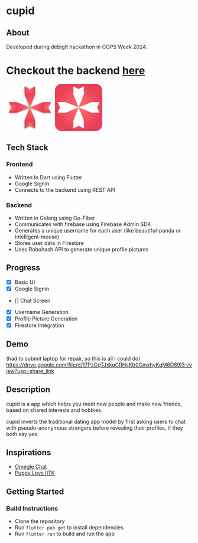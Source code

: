 # cupid

## About

Developed during debigIt hackathon in COPS Week 2024.

# Checkout the backend [here](https://github.com/criticic/cupid-backend)

<p float="left">
    <img src="assets/logos/cupid-logo-red-on-white.png" width="128" height="128">
  <img src="assets/logos/cupid-logo-white-on-red.png" width="128" height="128">
</p>

## Tech Stack

### Frontend

- Written In Dart using Flutter
- Google Signin
- Connects to the backend using REST API

### Backend

- Written in Golang using Go-Fiber
- Communicates with firebase using Firebase Admin SDK
- Generates a unique username for each user (like beautiful-panda or intelligent-mouse)
- Stores user data in Firestore
- Uses Robohash API to generate unique profile pictures

## Progress

- [x] Basic UI
- [x] Google Signin
- [] Chat Screen
- [x] Username Generation
- [x] Profile Picture Generation
- [x] Firestore Integration

## Demo

(had to submit laptop for repair, so this is all I could do)
https://drive.google.com/file/d/17PzGqTJxkgCRHsKb0GmxhyKqM6D89I3-/view?usp=share_link


## Description

cupid is a app which helps you meet new people and make new friends, based on shared interests and hobbies.

cupid inverts the traditional dating app model by first asking users to chat with pseudo-anonymous strangers before revealing their profiles, if they both say yes.

## Inspirations

- [Omegle Chat](https://www.omegle.com/)
- [Puppy Love IITK](https://www.google.com/url?sa=t&source=web&rct=j&opi=89978449&url=https://github.com/pclubiitk/puppy-love&ved=2ahUKEwijk5akxLWFAxUmjVYBHbbLAoUQFnoECBkQAQ&usg=AOvVaw0OwrioQ-FxYKPe0eDmJcZZ)

## Getting Started

### Build Instructions

- Clone the repository
- Run `flutter pub get` to install dependencies
- Run `flutter run` to build and run the app
